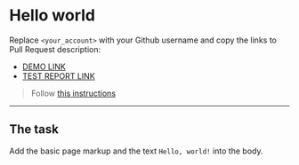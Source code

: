 # Hello world
Replace `<your_account>` with your Github username and copy the links to Pull Request description:
- [DEMO LINK](https://andrii-petruk.github.io/layout_hello-world/)
- [TEST REPORT LINK](https://andrii-petruk.github.io/layout_hello-world/report/html_report/)

> Follow [this instructions](https://mate-academy.github.io/layout_task-guideline/#how-to-solve-the-layout-tasks-on-github)
___

## The task 
Add the basic page markup and the text `Hello, world!` into the body.
